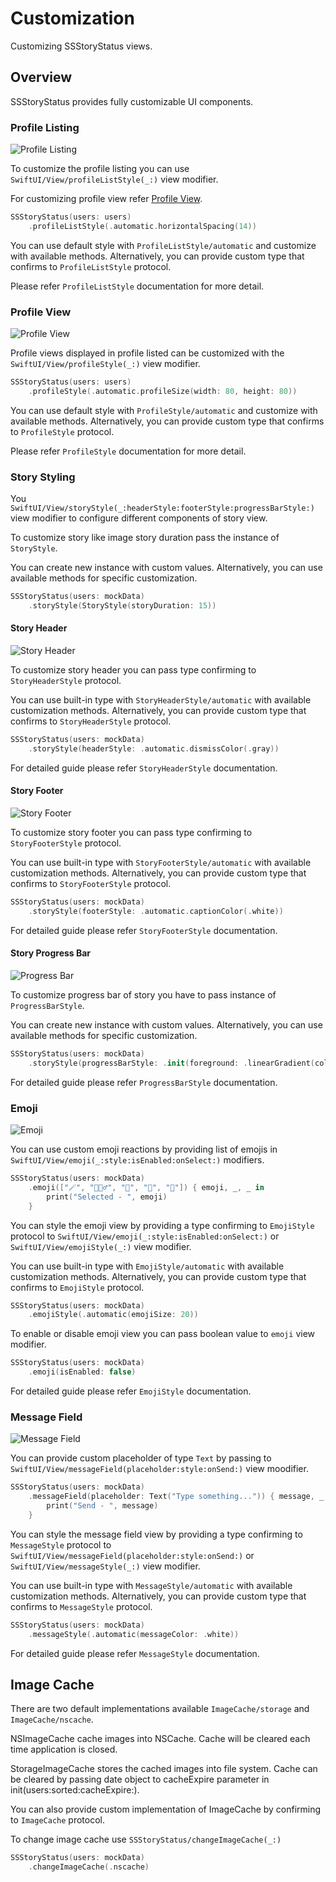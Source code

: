 # Customization

Customizing SSStoryStatus views.

## Overview

SSStoryStatus provides fully customizable UI components.

### Profile Listing

![Profile Listing](profile-listing)

To customize the profile listing you can use ``SwiftUI/View/profileListStyle(_:)`` view modifier.

For customizing profile view refer [Profile View](#profile-view).

```swift
SSStoryStatus(users: users)
    .profileListStyle(.automatic.horizontalSpacing(14))
```

You can use default style with ``ProfileListStyle/automatic`` and customize with available methods.
Alternatively, you can provide custom type that confirms to `ProfileListStyle` protocol.

Please refer ``ProfileListStyle`` documentation for more detail.

### Profile View

![Profile View](profile-view)

Profile views displayed in profile listed can be customized with the ``SwiftUI/View/profileStyle(_:)`` view modifier.

```swift
SSStoryStatus(users: users)
    .profileStyle(.automatic.profileSize(width: 80, height: 80))
```

You can use default style with ``ProfileStyle/automatic`` and customize with available methods.
Alternatively, you can provide custom type that confirms to ``ProfileStyle`` protocol.

Please refer ``ProfileStyle`` documentation for more detail.

### Story Styling

You ``SwiftUI/View/storyStyle(_:headerStyle:footerStyle:progressBarStyle:)`` view modifier to configure different components of story view.

To customize story like image story duration pass the instance of ``StoryStyle``.

You can create new instance with custom values.
Alternatively, you can use available methods for specific customization.

```swift
SSStoryStatus(users: mockData)
    .storyStyle(StoryStyle(storyDuration: 15))
```

#### Story Header

![Story Header](story-header)

To customize story header you can pass type confirming to ``StoryHeaderStyle`` protocol.

You can use built-in type with ``StoryHeaderStyle/automatic`` with available customization methods.
Alternatively, you can provide custom type that confirms to ``StoryHeaderStyle`` protocol.

```swift
SSStoryStatus(users: mockData)
    .storyStyle(headerStyle: .automatic.dismissColor(.gray))
```

For detailed guide please refer ``StoryHeaderStyle`` documentation.

#### Story Footer

![Story Footer](story-footer)

To customize story footer you can pass type confirming to ``StoryFooterStyle`` protocol.

You can use built-in type with ``StoryFooterStyle/automatic`` with available customization methods.
Alternatively, you can provide custom type that confirms to ``StoryFooterStyle`` protocol.

```swift
SSStoryStatus(users: mockData)
    .storyStyle(footerStyle: .automatic.captionColor(.white))
```

For detailed guide please refer ``StoryFooterStyle`` documentation.

#### Story Progress Bar

![Progress Bar](progress-bar)

To customize progress bar of story you have to pass instance of ``ProgressBarStyle``.

You can create new instance with custom values.
Alternatively, you can use available methods for specific customization.

```swift
SSStoryStatus(users: mockData)
    .storyStyle(progressBarStyle: .init(foreground: .linearGradient(colors: [.green, .orange], startPoint: .leading, endPoint: .trailing)))
```

For detailed guide please refer ``ProgressBarStyle`` documentation.

### Emoji

![Emoji](emoji)

You can use custom emoji reactions by providing list of emojis  in ``SwiftUI/View/emoji(_:style:isEnabled:onSelect:)`` modifiers.

```swift
SSStoryStatus(users: mockData)
    .emoji(["🪄", "🧙🏼‍♂️", "🔮", "🧚", "🦉"]) { emoji, _, _ in
        print("Selected - ", emoji)
    }
```

You can style the emoji view by providing a type confirming to ``EmojiStyle`` protocol to ``SwiftUI/View/emoji(_:style:isEnabled:onSelect:)`` or ``SwiftUI/View/emojiStyle(_:)`` view modifier.

You can use built-in type with ``EmojiStyle/automatic`` with available customization methods.
Alternatively, you can provide custom type that confirms to ``EmojiStyle`` protocol.

```swift
SSStoryStatus(users: mockData)
    .emojiStyle(.automatic(emojiSize: 20))
```

To enable or disable emoji view you can pass boolean value to `emoji` view modifier.

```swift
SSStoryStatus(users: mockData)
    .emoji(isEnabled: false)
```

For detailed guide please refer ``EmojiStyle`` documentation.

### Message Field

![Message Field](message-field)

You can provide custom placeholder of type `Text` by passing to ``SwiftUI/View/messageField(placeholder:style:onSend:)`` view moodifier.

```swift
SSStoryStatus(users: mockData)
    .messageField(placeholder: Text("Type something...")) { message, _, _ in
        print("Send - ", message)
    }
```

You can style the message field view by providing a type confirming to ``MessageStyle`` protocol to ``SwiftUI/View/messageField(placeholder:style:onSend:)`` or ``SwiftUI/View/messageStyle(_:)`` view modifier.

You can use built-in type with ``MessageStyle/automatic`` with available customization methods.
Alternatively, you can provide custom type that confirms to ``MessageStyle`` protocol.

```swift
SSStoryStatus(users: mockData)
    .messageStyle(.automatic(messageColor: .white))
```

For detailed guide please refer ``MessageStyle`` documentation.

## Image Cache

There are two default implementations available ``ImageCache/storage`` and ``ImageCache/nscache``.

NSImageCache cache images into NSCache. Cache will be cleared each time application is closed.

StorageImageCache stores the cached images into file system. Cache can be cleared by passing date object to cacheExpire parameter in init(users:sorted:cacheExpire:).

You can also provide custom implementation of ImageCache by confirming to `ImageCache` protocol.

To change image cache use ``SSStoryStatus/changeImageCache(_:)`` 

```swift
SSStoryStatus(users: mockData)
    .changeImageCache(.nscache)
```
